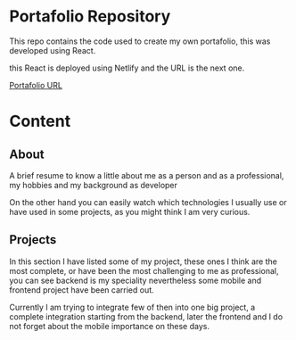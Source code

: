 # Portafolio Repository

This repo contains the code used to create my own portafolio, this was developed using React.

this React is deployed using  Netlify and the URL is the next one.

[Portafolio URL](https://josedcorredor.xyz/)


# Content

## About

A brief resume to know a little about me as a person and as a professional, my hobbies and my background as developer

On the other hand you can easily watch which technologies  I usually use or have used in some projects, as you might think I am very curious.

## Projects

In this  section I have listed some of my project, these ones I think are the most complete, or have been the most challenging to me as professional, you can see backend is my speciality nevertheless some mobile and frontend project have been carried out.

Currently I am trying to integrate  few of then into one big project, a complete integration  starting from the backend, later the frontend and I do not forget about the mobile importance on these days.